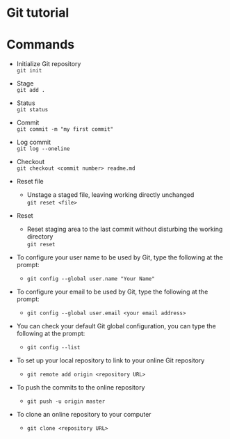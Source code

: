 # Git tutorial


# Commands

 + Initialize Git repository  
   `git init` 
 + Stage  
   `git add .`
 + Status  
   `git status`
 + Commit  
   `git commit -m "my first commit"`
 + Log commit  
   `git log --oneline`
 + Checkout  
  `git checkout <commit number> readme.md`
 + Reset file
   - Unstage a staged file, leaving working directly unchanged  
   `git reset <file>`
 + Reset
   - Reset staging area to the last commit without disturbing the working directory  
   `git reset`
   
 + To configure your user name to be used by Git, type the following at the prompt:  
   - `git config --global user.name "Your Name"`
 + To configure your email to be used by Git, type the following at the prompt:
   - `git config --global user.email <your email address>` 
 + You can check your default Git global configuration, you can type the following at the prompt:
   - `git config --list`
 + To set up your local repository to link to your online Git repository
   - `git remote add origin <repository URL>`
 + To push the commits to the online repository
   - `git push -u origin master`
 + To clone an online repository to your computer
   - `git clone <repository URL>`

